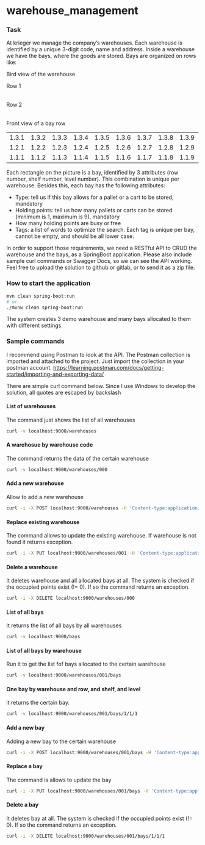 # warehouse_management

### Task

At krieger we manage the company’s warehouses.
Each warehouse is identified by a unique 3-digit code, name and address.
Inside a warehouse we have the bays, where the goods are stored. Bays are organized on rows
like:

Bird view of the warehouse 

Row 1

|     |      |     |     |      |     |
|-----|------|-----|-----|------|-----|

Row 2

|     |      |     |     |      |     |
|-----|------|-----|-----|------|-----|

Front view of a bay row

|       |       |       |       |       |       |       |       |       |        |
|-------|-------|-------|-------|-------|-------|-------|-------|-------|--------|
| 1.3.1 | 1.3.2 | 1.3.3 | 1.3.4 | 1.3.5 | 1.3.6 | 1.3.7 | 1.3.8 | 1.3.9 | 1.3.10 |
| 1.2.1 | 1.2.2 | 1.2.3 | 1.2.4 | 1.2.5 | 1.2.6 | 1.2.7 | 1.2.8 | 1.2.9 | 1.2.10 |
| 1.1.1 | 1.1.2 | 1.1.3 | 1.1.4 | 1.1.5 | 1.1.6 | 1.1.7 | 1.1.8 | 1.1.9 | 1.1.10 |

Each rectangle on the picture is a bay, identified by 3 attributes (row number, shelf number, level
number). This combination is unique per warehouse. Besides this, each bay has the following
attributes:
* Type: tell us if this bay allows for a pallet or a cart to be stored, mandatory
* Holding points: tell us how many pallets or carts can be stored (minimum is 1, maximum
is 9), mandatory
* How many holding points are busy or free
* Tags: a list of words to optimize the search. Each tag is unique per bay, cannot be
empty, and should be all lower case.

In order to support those requirements, we need a RESTful API to CRUD the warehouse and
the bays, as a SpringBoot application.
Please also include sample curl commands or Swagger Docs, so we can see the API working.
Feel free to upload the solution to github or gitlab, or to send it as a zip file.

### How to start the application
``` bash
mvn clean spring-boot:run
# or
./mvnw clean spring-boot:run
```
The system creates 3 demo warehouse and many bays allocated to them with different settings.

### Sample commands

I recommend using Postman to look at the API. The Postman collection is imported and attached to the project.
Just import the collection in your postman account. https://learning.postman.com/docs/getting-started/importing-and-exporting-data/

There are  simple curl command below. Since I use Windows to develop the solution, all quotes are escaped by backslash

#### List of warehouses
The command just shows the list of all warehouses
```bash
curl -v localhost:9000/warehouses
```

#### A warehosue by warehouse code
The command returns the data of the certain warehouse
```bash
curl -v localhost:9000/warehouses/000
```

#### Add a new warehouse
Allow to add a new warehouse
```bash
curl -i -X POST localhost:9000/warehouses -H 'Content-type:application/json' -d '{\"code\": \"011\",\"name\": \"München Süd\",\"address\": \"Berlinerstr. 1, 10984 München\"}'
```

#### Replace existing warehouse
The command allows to update the existing warehouse. If warehouse is not found it returns exception.
```bash
curl -i -X PUT localhost:9000/warehouses/001 -H 'Content-type:application/json' -d '{\"name\": \"München Süd2\", \"address\": \"Berlinerstr. 1, 10984 München\"}'
```

#### Delete a warehouse
It deletes warehouse and all allocated bays at all. The system is checked if the occupied points exist (!= 0).
If so the command returns an exception.
```bash
curl -i -X DELETE localhost:9000/warehouses/000
```

#### List of all bays
It returns the list of all bays by all warehouses
```bash
curl -v localhost:9000/bays
```

#### List of all bays by warehouse
Run it to get the list fof bays allocated to the certain warehouse
```bash
curl -v localhost:9000/warehouses/001/bays
```

#### One bay by warehouse and row, and shelf, and level
it returns the certain bay.
```bash
curl -v localhost:9000/warehouses/001/bays/1/1/1
```

#### Add a new bay
Adding a new bay to the certain warehouse
```bash
curl -i -X POST localhost:9000/warehouses/001/bays -H 'Content-type:application/json' -d '{\"rowNumber\": 9,\"shelfNumber\": 1,\"levelNumber\": 1,\"type\": \"CART\",\"holdingPoints\": 8,\"occupiedPoints\": 1,\"tags\": [\"row_1\",\"row_2\",\"row_3\"]}'
```

#### Replace a bay
The command is allows to update the bay
```bash
curl -i -X PUT localhost:9000/warehouses/001/bays -H 'Content-type:application/json' -d '{\"rowNumber\": 9,\"shelfNumber\": 1,\"levelNumber\": 1,\"type\": \"CART\",\"holdingPoints\": 8,\"occupiedPoints\": 1,\"tags\": [\"row_1\",\"row_2\",\"row_10\"]}'
```

#### Delete a bay
It deletes bay at all. The system is checked if the occupied points exist (!= 0).
If so the command returns an exception.
```bash
curl -i -X DELETE localhost:9000/warehouses/001/bays/1/1/1
```




